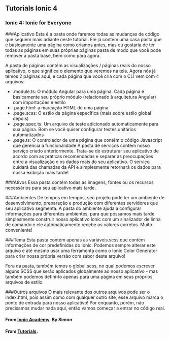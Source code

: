 ## Tutorials Ionic 4 
### Ionic 4: Ionic for Everyone

###Aplicativo
Esta é a pasta onde faremos todas as mudanças de código que seguem mais adiante neste tutorial. Ele já contém uma casa pasta que é basicamente uma página como criamos antes, mas eu gostaria de ter todas as páginas em suas próprias páginas pasta de modo que você pode remover a pasta base, bem como para agora.

A pasta de páginas contém as visualizações / páginas reais do nosso aplicativo, o que significa o elemento que veremos na tela. Agora nós já temos 2 páginas aqui, e cada página que você cria com o CLI vem com 4 arquivos:

* .module.ts: O módulo Angular para uma página. Cada página é basicamente seu próprio módulo (relacionado à arquitetura Angular) com importações e estilo
* .page.html: a marcação HTML de uma página
* .page.scss: O estilo da página específica (mais sobre estilo global depois)
* .page.spec.ts: Um arquivo de teste adicionado automaticamente para sua página. Bom se você quiser configurar testes unitários automatizados
* .page.ts: O controlador de uma página que contém o código Javascript que gerencia a funcionalidade
A pasta de serviços contém nosso serviço criado anteriormente. Trata-se de estruturar seu aplicativo de acordo com as práticas recomendadas e separar as preocupações entre a visualização e os dados reais do seu aplicativo. O serviço cuidará das chamadas da API e simplesmente retornará os dados para nossa exibição mais tarde!

###Ativos
Essa pasta contém todas as imagens, fontes ou os recursos necessários para seu aplicativo mais tarde.

###Ambientes
De tempos em tempos, seu projeto pode ter um ambiente de desenvolvimento, preparação e produção com diferentes servidores que seu aplicativo segmenta. A pasta do ambiente ajuda a configurar informações para diferentes ambientes, para que possamos mais tarde simplesmente construir nosso aplicativo Ionic com um sinalizador de linha de comando e ele automaticamente recebe os valores corretos. Muito conveniente!

###Tema
Esta pasta contém apenas as variáveis.scss que contém informações de cor predefinidas do Ionic. Podemos sempre alterar este arquivo e até mesmo usar uma ferramenta como o Ionic Color Generator para criar nossa própria versão com sabor deste arquivo!

Fora da pasta, também temos o global.scss, no qual podemos escrever alguns SCSS que serão aplicados globalmente ao nosso aplicativo - mas também podemos defini-lo apenas para uma página em seus próprios arquivos de estilo.

###Outros arquivos
O mais relevante dos outros arquivos pode ser o index.html, pois assim como com qualquer outro site, esse arquivo marca o ponto de entrada para nosso aplicativo! Por enquanto, porém, não precisamos mudar nada aqui, então vamos começar a entrar no código real.

#### From [Ionic Academy](https://ionicacademy.com). By Simon 
#### From [Tutorials](https://ionicacademy.com/ionic-4-app-api-calls/).



